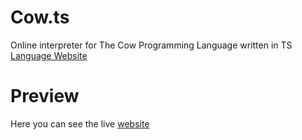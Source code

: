 # Cow.ts
Online interpreter for The Cow Programming Language written in TS <br />
<a href="https://esolangs.org/wiki/COW" target="_blank">Language Website</a>

# Preview
Here you can see the live <a href="https://cow.free.bg/" target="_blank">website</a>
